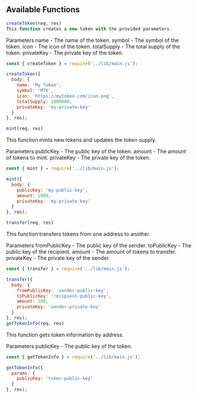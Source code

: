 ## Available Functions

```js
createToken(req, res)
This function creates a new token with the provided parameters.
```

Parameters
name - The name of the token.
symbol - The symbol of the token.
icon - The icon of the token.
totalSupply - The total supply of the token.
privateKey - The private key of the token.

```js
const { createToken } = require('../lib/main.js');

createToken({
  body: {
    name: 'My Token',
    symbol: 'MTK',
    icon: 'https://mytoken.com/icon.png',
    totalSupply: 1000000,
    privateKey: 'my-private-key'
  }
}, res);
```
```js
mint(req, res)
```
This function mints new tokens and updates the token supply.


Parameters
publicKey - The public key of the token.
amount - The amount of tokens to mint.
privateKey - The private key of the token.

```js
const { mint } = require('../lib/main.js');

mint({
  body: {
    publicKey: 'my-public-key',
    amount: 1000,
    privateKey: 'my-private-key'
  }
}, res);
```

```js
transfer(req, res)
```
This function transfers tokens from one address to another.

Parameters
fromPublicKey - The public key of the sender.
toPublicKey - The public key of the recipient.
amount - The amount of tokens to transfer.
privateKey - The private key of the sender.

```js
const { transfer } = require('../lib/main.js');

transfer({
  body: {
    fromPublicKey: 'sender-public-key',
    toPublicKey: 'recipient-public-key',
    amount: 100,
    privateKey: 'sender-private-key'
  }
}, res);
getTokenInfo(req, res)
```
This function gets token information by address.

Parameters
publicKey - The public key of the token.

```js
const { getTokenInfo } = require('../lib/main.js');

getTokenInfo({
  params: {
    publicKey: 'token-public-key'
  }
}, res);
```
